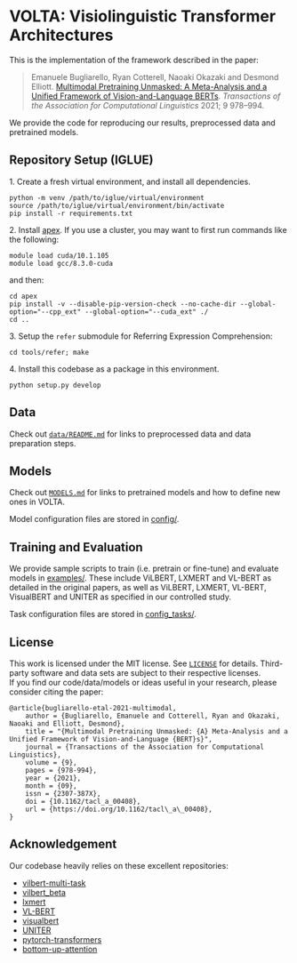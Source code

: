 # VOLTA: Visiolinguistic Transformer Architectures

This is the implementation of the framework described in the paper:
> Emanuele Bugliarello, Ryan Cotterell, Naoaki Okazaki and Desmond Elliott. [Multimodal Pretraining Unmasked: A Meta-Analysis and a Unified Framework of Vision-and-Language BERTs](https://arxiv.org/abs/2011.15124). _Transactions of the Association for Computational Linguistics_ 2021; 9 978–994.

We provide the code for reproducing our results, preprocessed data and pretrained models.


## Repository Setup (IGLUE)

1\. Create a fresh virtual environment, and install all dependencies.
```text
python -m venv /path/to/iglue/virtual/environment
source /path/to/iglue/virtual/environment/bin/activate
pip install -r requirements.txt
```

2\. Install [apex](https://github.com/NVIDIA/apex).
If you use a cluster, you may want to first run commands like the following:
```text
module load cuda/10.1.105
module load gcc/8.3.0-cuda
```
and then:
```text
cd apex
pip install -v --disable-pip-version-check --no-cache-dir --global-option="--cpp_ext" --global-option="--cuda_ext" ./
cd ..
```

3\. Setup the `refer` submodule for Referring Expression Comprehension:
```
cd tools/refer; make
```

4\. Install this codebase as a package in this environment.
```text
python setup.py develop
```

## Data

Check out [`data/README.md`](data/README.md) for links to preprocessed data and data preparation steps. 


## Models

Check out [`MODELS.md`](MODELS.md) for links to pretrained models and how to define new ones in VOLTA.

Model configuration files are stored in [config/](config). 


## Training and Evaluation

We provide sample scripts to train (i.e. pretrain or fine-tune) and evaluate models in [examples/](examples).
These include ViLBERT, LXMERT and VL-BERT as detailed in the original papers, 
as well as ViLBERT, LXMERT, VL-BERT, VisualBERT and UNITER as specified in our controlled study.

Task configuration files are stored in [config_tasks/](config_tasks).


## License

This work is licensed under the MIT license. See [`LICENSE`](LICENSE) for details. 
Third-party software and data sets are subject to their respective licenses. <br>
If you find our code/data/models or ideas useful in your research, please consider citing the paper:
```
@article{bugliarello-etal-2021-multimodal,
    author = {Bugliarello, Emanuele and Cotterell, Ryan and Okazaki, Naoaki and Elliott, Desmond},
    title = "{Multimodal Pretraining Unmasked: {A} Meta-Analysis and a Unified Framework of Vision-and-Language {BERT}s}",
    journal = {Transactions of the Association for Computational Linguistics},
    volume = {9},
    pages = {978-994},
    year = {2021},
    month = {09},
    issn = {2307-387X},
    doi = {10.1162/tacl_a_00408},
    url = {https://doi.org/10.1162/tacl\_a\_00408},
}
```


## Acknowledgement

Our codebase heavily relies on these excellent repositories:
- [vilbert-multi-task](https://github.com/facebookresearch/vilbert-multi-task)
- [vilbert_beta](https://github.com/jiasenlu/vilbert_beta)
- [lxmert](https://github.com/airsplay/lxmert)
- [VL-BERT](https://github.com/jackroos/VL-BERT)
- [visualbert](https://github.com/uclanlp/visualbert)
- [UNITER](https://github.com/ChenRocks/UNITER)
- [pytorch-transformers](https://github.com/huggingface/pytorch-transformers)
- [bottom-up-attention](https://github.com/peteanderson80/bottom-up-attention)
